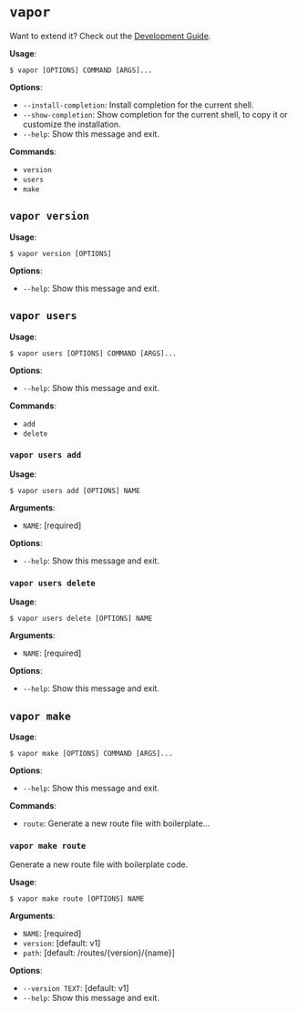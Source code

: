 # `vapor`

Want to extend it? Check out the [Development Guide](DEVELOPMENT.md).

**Usage**:

```console
$ vapor [OPTIONS] COMMAND [ARGS]...
```

**Options**:

- `--install-completion`: Install completion for the current shell.
- `--show-completion`: Show completion for the current shell, to copy it or customize the installation.
- `--help`: Show this message and exit.

**Commands**:

- `version`
- `users`
- `make`

## `vapor version`

**Usage**:

```console
$ vapor version [OPTIONS]
```

**Options**:

- `--help`: Show this message and exit.

## `vapor users`

**Usage**:

```console
$ vapor users [OPTIONS] COMMAND [ARGS]...
```

**Options**:

- `--help`: Show this message and exit.

**Commands**:

- `add`
- `delete`

### `vapor users add`

**Usage**:

```console
$ vapor users add [OPTIONS] NAME
```

**Arguments**:

- `NAME`: [required]

**Options**:

- `--help`: Show this message and exit.

### `vapor users delete`

**Usage**:

```console
$ vapor users delete [OPTIONS] NAME
```

**Arguments**:

- `NAME`: [required]

**Options**:

- `--help`: Show this message and exit.

## `vapor make`

**Usage**:

```console
$ vapor make [OPTIONS] COMMAND [ARGS]...
```

**Options**:

- `--help`: Show this message and exit.

**Commands**:

- `route`: Generate a new route file with boilerplate...

### `vapor make route`

Generate a new route file with boilerplate code.

**Usage**:

```console
$ vapor make route [OPTIONS] NAME
```

**Arguments**:

- `NAME`: [required]
- `version`: [default: v1]
- `path`: [default: /routes/{version}/{name}]

**Options**:

- `--version TEXT`: [default: v1]
- `--help`: Show this message and exit.
